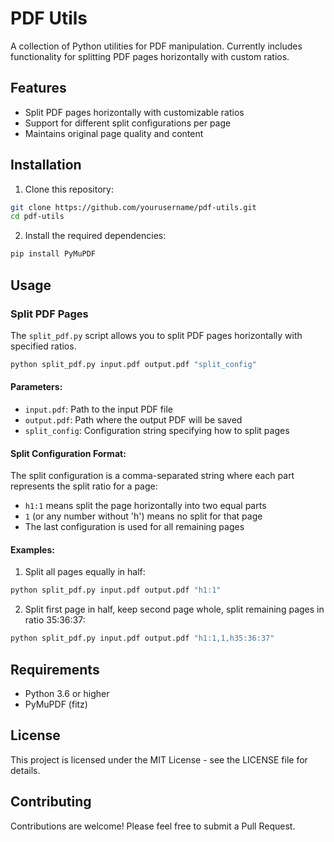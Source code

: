 # PDF Utils

A collection of Python utilities for PDF manipulation. Currently includes functionality for splitting PDF pages horizontally with custom ratios.

## Features

- Split PDF pages horizontally with customizable ratios
- Support for different split configurations per page
- Maintains original page quality and content

## Installation

1. Clone this repository:
```bash
git clone https://github.com/yourusername/pdf-utils.git
cd pdf-utils
```

2. Install the required dependencies:
```bash
pip install PyMuPDF
```

## Usage

### Split PDF Pages

The `split_pdf.py` script allows you to split PDF pages horizontally with specified ratios.

```bash
python split_pdf.py input.pdf output.pdf "split_config"
```

#### Parameters:
- `input.pdf`: Path to the input PDF file
- `output.pdf`: Path where the output PDF will be saved
- `split_config`: Configuration string specifying how to split pages

#### Split Configuration Format:
The split configuration is a comma-separated string where each part represents the split ratio for a page:
- `h1:1` means split the page horizontally into two equal parts
- `1` (or any number without 'h') means no split for that page
- The last configuration is used for all remaining pages

#### Examples:

1. Split all pages equally in half:
```bash
python split_pdf.py input.pdf output.pdf "h1:1"
```

2. Split first page in half, keep second page whole, split remaining pages in ratio 35:36:37:
```bash
python split_pdf.py input.pdf output.pdf "h1:1,1,h35:36:37"
```

## Requirements

- Python 3.6 or higher
- PyMuPDF (fitz)

## License

This project is licensed under the MIT License - see the LICENSE file for details.

## Contributing

Contributions are welcome! Please feel free to submit a Pull Request.
